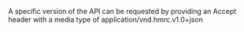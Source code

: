 A specific version of the API can be requested by providing an Accept header with a media
 type of application/vnd.hmrc.v1.0+json
